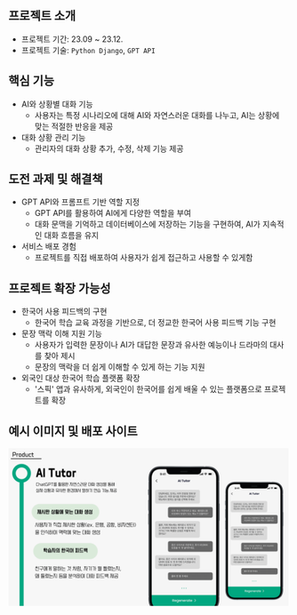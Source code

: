 ## 프로젝트 소개
- 프로젝트 기간: 23.09 ~ 23.12.
- 프로젝트 기술: `Python Django`, `GPT API`


## 핵심 기능
- AI와 상황별 대화 기능
    - 사용자는 특정 시나리오에 대해 AI와 자연스러운 대화를 나누고, AI는 상황에 맞는 적절한 반응을 제공
- 대화 상황 관리 기능
    - 관리자의 대화 상황 추가, 수정, 삭제 기능 제공


## 도전 과제 및 해결책
- GPT API와 프롬프트 기반 역할 지정
    - GPT API를 활용하여 AI에게 다양한 역할을 부여
    - 대화 문맥을 기억하고 데이터베이스에 저장하는 기능을 구현하여, AI가 지속적인 대화 흐름을 유지
- 서비스 배포 경험
    - 프로젝트를 직접 배포하여 사용자가 쉽게 접근하고 사용할 수 있게함

## 프로젝트 확장 가능성
- 한국어 사용 피드백의 구현
    - 한국어 학습 교육 과정을 기반으로, 더 정교한 한국어 사용 피드백 기능 구현
- 문장 맥락 이해 지원 기능
    - 사용자가 입력한 문장이나 AI가 대답한 문장과 유사한 예능이나 드라마의 대사를 찾아 제시
    - 문장의 맥락을 더 쉽게 이해할 수 있게 하는 기능 지원
- 외국인 대상 한국어 학습 플랫폼 확장
    - '스픽' 앱과 유사하게, 외국인이 한국어를 쉽게 배울 수 있는 플랫폼으로 프로젝트를 확장

## 예시 이미지 및 배포 사이트
![예시 이미지](rendering_example.png)

